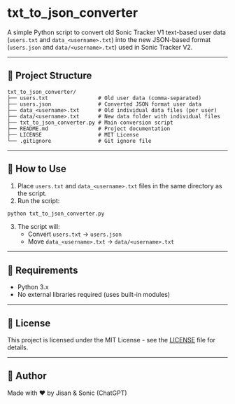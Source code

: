 # txt_to_json_converter

A simple Python script to convert old Sonic Tracker V1 text-based user data (`users.txt` and `data_<username>.txt`) into the new JSON-based format (`users.json` and `data/<username>.txt`) used in Sonic Tracker V2.

---

## 📁 Project Structure

```
txt_to_json_converter/
├── users.txt                # Old user data (comma-separated)
├── users.json               # Converted JSON format user data
├── data_<username>.txt      # Old individual data files (per user)
├── data/<username>.txt      # New data folder with individual files
├── txt_to_json_converter.py # Main conversion script
├── README.md                # Project documentation
├── LICENSE                  # MIT License
└── .gitignore               # Git ignore file
```

---

## 🚀 How to Use

1. Place `users.txt` and `data_<username>.txt` files in the same directory as the script.
2. Run the script:

```bash
python txt_to_json_converter.py
```

3. The script will:
   - Convert `users.txt` → `users.json`
   - Move `data_<username>.txt` → `data/<username>.txt`

---

## 🔧 Requirements

- Python 3.x
- No external libraries required (uses built-in modules)

---

## 📄 License

This project is licensed under the MIT License - see the [LICENSE](LICENSE) file for details.

---

## 🤝 Author

Made with ❤️ by Jisan & Sonic (ChatGPT)
